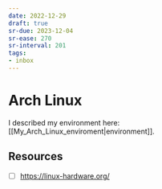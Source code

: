 ```yaml
---
date: 2022-12-29
draft: true
sr-due: 2023-12-04
sr-ease: 270
sr-interval: 201
tags:
- inbox
---
```


# Arch Linux

I described my environment here: [[My_Arch_Linux_enviroment|environment]].

## Resources

- [ ] https://linux-hardware.org/
